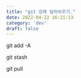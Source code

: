 ```yaml
---
title: "git 강제 덮어씌우기."
date: 2022-04-22 16:21:13
category: 'dev'
draft: false
---
```


git add -A

git stash

git pull
